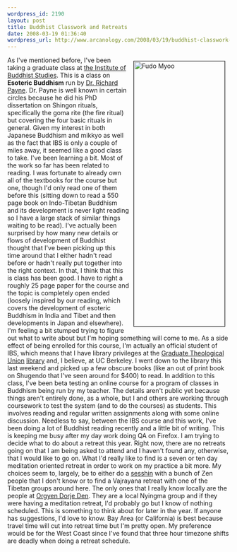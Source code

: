 ```yaml
--- 
wordpress_id: 2190
layout: post
title: Buddhist Classwork and Retreats
date: 2008-03-19 01:36:40
wordpress_url: http://www.arcanology.com/2008/03/19/buddhist-classwork-and-retreats/
---
```

<a title="Fudo Myoo" href="http://www.flickr.com/photos/albill/322003067/"><img width="206" height="600" border="1" align="right" hspace="10" vspace="10" alt="Fudo Myoo" src="http://static.flickr.com/125/322003067_e0e20652ce_o.jpg" /></a> As I've mentioned before, I've been taking a graduate class at <A href="http://shin-ibs.edu/">the Institute of Buddhist Studies</a>. This is a class on <strong>Esoteric Buddhism</strong> run by <a href="http://www.amazon.com/exec/obidos/search-handle-url?_encoding=UTF8&search-type=ss&index=books&field-author=Richard%20K.%20Payne">Dr. Richard Payne</a>. Dr. Payne is well known in certain circles because he did his PhD dissertation on Shingon rituals, specifically the goma rite (the fire ritual) but covering the four basic rituals in general. Given my interest in both Japanese Buddhism and mikkyo as well as the fact that IBS is only a couple of miles away, it seemed like a good class to take. I've been learning a bit. Most of the work so far has been related to reading. I was fortunate to already own all of the textbooks for the course but one, though I'd only read one of them before this (sitting down to read a 550 page book on Indo-Tibetan Buddhism and its development is never light reading so I have a large stack of similar things waiting to be read). I've actually been surprised by how many new details or flows of development of Buddhist thought that I've been picking up this time around that I either hadn't read before or hadn't really put together into the right context. In that, I think that this is class has been good. I have to right a roughly 25 page paper for the course and the topic is completely open ended (loosely inspired by our reading, which covers the development of esoteric Buddhism in India and Tibet and then developments in Japan and elsewhere). I'm feeling a bit stumped trying to figure out what to write about but I'm hoping something will come to me. As a side effect of being enrolled for this course, I'm actually an official student of IBS, which means that I have library privileges at the <a href="http://www.gtu.edu">Graduate Theological Union</a> <a href="http://library.gtu.edu">library</a> and, I believe, at UC Berkeley. I went down to the library this last weekend and picked up a few obscure books (like an out of print book on Shugendo that I've seen around for $400) to read. In addition to this class, I've been beta testing an online course for a program of classes in Buddhism being run by my teacher. The details aren't public yet because things aren't entirely done, as a whole, but I and others are working through coursework to test the system (and to do the courses) as students. This involves reading and regular written assignments along with some online discussion. Needless to say, between the IBS course and this work, I've been doing a lot of Buddhist reading recently and a little bit of writing. This is keeping me busy after my day work doing QA on Firefox. I am trying to decide what to do about a retreat this year. Right now, there are no retreats going on that I am being asked to attend and I haven't found any, otherwise, that I would like to go on. What I'd really like to find is a seven or ten day meditation oriented retreat in order to work on my practice a bit more. My choices seem to, largely, be to either do a <a href="http://en.wikipedia.org/wiki/Sesshin">sesshin</a> with a bunch of Zen people that I don't know or to find a Vajrayana retreat with one of the Tibetan groups around here. The only ones that I really know locally are the people at <a href="http://www.orgyendorjeden.org/">Orgyen Dorje Den</a>. They are a local Nyingma group and if they were having a meditation retreat, I'd probably go but I know of nothing scheduled. This is something to think about for later in the year. If anyone has suggestions, I'd love to know. Bay Area (or California) is best because travel time will cut into retreat time but I'm pretty open. My preference would be for the West Coast since I've found that three hour timezone shifts are deadly when doing a retreat schedule.